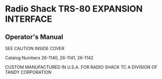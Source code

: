 # Radio Shack TRS-80 EXPANSION INTERFACE
## Operator's Manual

SEE CAUTION INSIDE COVER

Catalog Numbers 26-1140, 26-1141, 26-1142

CUSTOM MANUFACTURED IN U.S.A. FOR RADIO SHACK TC A DIVISION OF TANDY CORPORATION